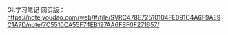 Git学习笔记
网页版：https://note.youdao.com/web/#/file/SVRC478E72510104FE091C4A6F9AE9C1A7D/note/7C5510CA55F74EB197AA6FBF0F271657/
